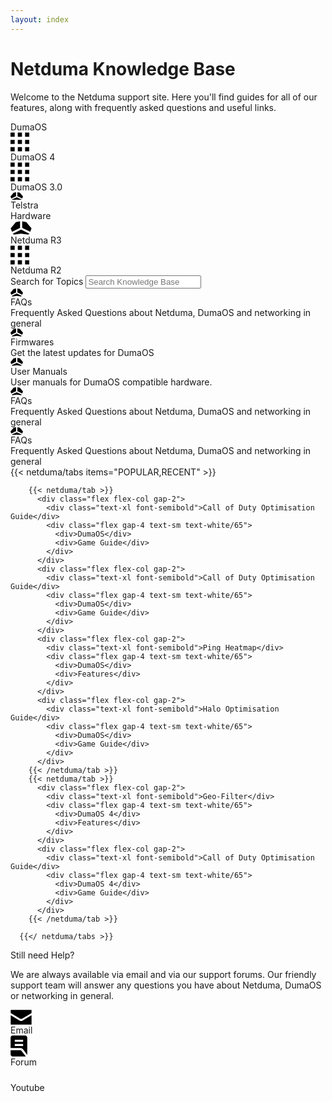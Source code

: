 ```yaml
---
layout: index
---
```


<!-- markdownlint-disable-next-line MD041 -->
<div class="py-16 container mx-auto max-w-screen-sm text-center">
  <h1 class="text-4xl">Netduma Knowledge Base</h1>
  <p>Welcome to the Netduma support site. Here you'll find guides for all of our features, along with frequently asked questions and useful links.</p>
</div>

<div class="flex flex-col lg:flex-row gap-16 justify-center py-16">
  <div class="flex flex-col gap-8 items-center">
    <div class="text-2xl font-semibold">DumaOS</div>
    <div class="flex flex-row gap-16">
      <a class="flex flex-col gap-6 min-w-24 items-center text-white/80 hover:text-white no-underline transition-colors">
        <svg width="30" height="31" viewBox="0 0 30 31" xmlns="http://www.w3.org/2000/svg" class="stroke-0 fill-current size-9"><path d="M6.66667 0.5L0 0.5L4.26685e-07 7.16667L6.66667 7.16667L6.66667 0.5ZM18.3333 0.499999L11.6667 0.499999L11.6667 7.16667L18.3333 7.16667L18.3333 0.499999ZM30 0.499998L23.3333 0.499999L23.3333 7.16667L30 7.16666L30 0.499998ZM6.66667 12.1667L7.46696e-07 12.1667L1.17338e-06 18.8333L6.66667 18.8333L6.66667 12.1667ZM18.3333 12.1833L11.6667 12.1833L11.6667 18.85L18.3333 18.85L18.3333 12.1833ZM30 12.1667L23.3333 12.1667L23.3333 18.8333L30 18.8333L30 12.1667ZM6.66667 23.8333L1.49339e-06 23.8333L1.92008e-06 30.5L6.66667 30.5L6.66667 23.8333ZM18.3333 23.8333L11.6667 23.8333L11.6667 30.5L18.3333 30.5L18.3333 23.8333ZM30 23.8333L23.3333 23.8333L23.3333 30.5L30 30.5L30 23.8333Z"/></svg>
        <div>DumaOS 4</div>
      </a>
      <a class="flex flex-col gap-6 min-w-24 items-center text-white/80 hover:text-white no-underline transition-colors">
        <svg width="30" height="31" viewBox="0 0 30 31" xmlns="http://www.w3.org/2000/svg" class="stroke-0 fill-current size-9"><path d="M6.66667 0.5L0 0.5L4.26685e-07 7.16667L6.66667 7.16667L6.66667 0.5ZM18.3333 0.499999L11.6667 0.499999L11.6667 7.16667L18.3333 7.16667L18.3333 0.499999ZM30 0.499998L23.3333 0.499999L23.3333 7.16667L30 7.16666L30 0.499998ZM6.66667 12.1667L7.46696e-07 12.1667L1.17338e-06 18.8333L6.66667 18.8333L6.66667 12.1667ZM18.3333 12.1833L11.6667 12.1833L11.6667 18.85L18.3333 18.85L18.3333 12.1833ZM30 12.1667L23.3333 12.1667L23.3333 18.8333L30 18.8333L30 12.1667ZM6.66667 23.8333L1.49339e-06 23.8333L1.92008e-06 30.5L6.66667 30.5L6.66667 23.8333ZM18.3333 23.8333L11.6667 23.8333L11.6667 30.5L18.3333 30.5L18.3333 23.8333ZM30 23.8333L23.3333 23.8333L23.3333 30.5L30 30.5L30 23.8333Z"/></svg>
        <div>DumaOS 3.0</div>
      </a>
      <a class="flex flex-col gap-6 min-w-24 items-center text-white/80 hover:text-white no-underline transition-colors">
        <svg xmlns="http://www.w3.org/2000/svg" width="20" height="12.8" viewBox="0 0 20 12.8" class="stroke-0 fill-current size-9"><polygon points="10 8.024 2.075 11.875 3 12.8 10 11.8 17 12.8 17.925 11.875 10 8.024"></polygon><polygon points="11 6.286 18.707 10.032 20 6.8 15 .8 11 0 11 6.286"></polygon><polygon points="9 6.286 9 0 5 .8 0 6.8 1.293 10.032 9 6.286"></polygon></svg>
        <div>Telstra</div>
      </a>
    </div>
  </div>
  <div class="border-r border-misc-divider"></div>
  <div class="flex flex-col gap-8 items-center">
    <div class="text-2xl font-semibold">Hardware</div>
    <div class="flex flex-row gap-16">
      <a class="flex flex-col gap-6 min-w-24 items-center text-white/80 hover:text-white no-underline transition-colors">
        <svg xmlns="http://www.w3.org/2000/svg" width="34" height="22" viewBox="0 0 34 22" class="stroke-0 fill-current size-9"><path d="M17.0002 13.8732L3.79183 20.2932L5.3335 21.8332L17.0002 20.1665L28.6668 21.8332L30.2085 20.2915L17.0002 13.8732Z"/><path d="M18.6668 10.9763L31.5118 17.2197L33.6668 11.833L25.3335 1.833L18.6668 0.499663L18.6668 10.9763Z"/><path d="M15.3335 10.9763L15.3335 0.499663L8.66683 1.833L0.333497 11.833L2.4885 17.2197L15.3335 10.9763Z"/></svg>
        <div>Netduma R3</div>
      </a>
      <a class="flex flex-col gap-6 min-w-24 items-center text-white/80 hover:text-white no-underline transition-colors">
        <svg width="30" height="31" viewBox="0 0 30 31" xmlns="http://www.w3.org/2000/svg" class="stroke-0 fill-current size-9"><path d="M6.66667 0.5L0 0.5L4.26685e-07 7.16667L6.66667 7.16667L6.66667 0.5ZM18.3333 0.499999L11.6667 0.499999L11.6667 7.16667L18.3333 7.16667L18.3333 0.499999ZM30 0.499998L23.3333 0.499999L23.3333 7.16667L30 7.16666L30 0.499998ZM6.66667 12.1667L7.46696e-07 12.1667L1.17338e-06 18.8333L6.66667 18.8333L6.66667 12.1667ZM18.3333 12.1833L11.6667 12.1833L11.6667 18.85L18.3333 18.85L18.3333 12.1833ZM30 12.1667L23.3333 12.1667L23.3333 18.8333L30 18.8333L30 12.1667ZM6.66667 23.8333L1.49339e-06 23.8333L1.92008e-06 30.5L6.66667 30.5L6.66667 23.8333ZM18.3333 23.8333L11.6667 23.8333L11.6667 30.5L18.3333 30.5L18.3333 23.8333ZM30 23.8333L23.3333 23.8333L23.3333 30.5L30 30.5L30 23.8333Z"/></svg>
        <div>Netduma R2</div>
      </a>
    </div>
  </div>
</div>

<div class="text-center flex flex-col gap-4 py-16">
  <label for="search" class="text-2xl font-semibold">Search for Topics</label>
 <input class="rounded-md py-2 pl-9 pr-3 shadow-sm focus:outline-none" placeholder="Search Knowledge Base" type="text" name="search"/>
</div>

<div class="flex flex-col-reverse md:flex-row gap-8">
  <div class="grid grid-cols-1 lg:grid-cols-6 grid-flow-row gap-6 grow basis-2/3">
    <div class="lg:col-span-2 flex flex-col gap-2 rounded-lg bg-white/10 p-6">
      <svg xmlns="http://www.w3.org/2000/svg" width="20" height="12.8" viewBox="0 0 20 12.8" class="stroke-0 fill-current size-9"><polygon points="10 8.024 2.075 11.875 3 12.8 10 11.8 17 12.8 17.925 11.875 10 8.024"></polygon><polygon points="11 6.286 18.707 10.032 20 6.8 15 .8 11 0 11 6.286"></polygon><polygon points="9 6.286 9 0 5 .8 0 6.8 1.293 10.032 9 6.286"></polygon></svg>
      <div class="text-xl font-semibold">FAQs</div>
      <div class="text-white/80">Frequently Asked Questions about Netduma, DumaOS and networking in general</div>
    </div>
    <div class="lg:col-span-2 flex flex-col gap-2 rounded-lg bg-white/10 p-6">
      <svg xmlns="http://www.w3.org/2000/svg" width="20" height="12.8" viewBox="0 0 20 12.8" class="stroke-0 fill-current size-9"><polygon points="10 8.024 2.075 11.875 3 12.8 10 11.8 17 12.8 17.925 11.875 10 8.024"></polygon><polygon points="11 6.286 18.707 10.032 20 6.8 15 .8 11 0 11 6.286"></polygon><polygon points="9 6.286 9 0 5 .8 0 6.8 1.293 10.032 9 6.286"></polygon></svg>
      <div class="text-xl font-semibold">Firmwares</div>
      <div class="text-white/80">Get the latest updates for DumaOS</div>
    </div>
    <div class="lg:col-span-2 flex flex-col gap-2 rounded-lg bg-white/10 p-6">
      <svg xmlns="http://www.w3.org/2000/svg" width="20" height="12.8" viewBox="0 0 20 12.8" class="stroke-0 fill-current size-9"><polygon points="10 8.024 2.075 11.875 3 12.8 10 11.8 17 12.8 17.925 11.875 10 8.024"></polygon><polygon points="11 6.286 18.707 10.032 20 6.8 15 .8 11 0 11 6.286"></polygon><polygon points="9 6.286 9 0 5 .8 0 6.8 1.293 10.032 9 6.286"></polygon></svg>
      <div class="text-xl font-semibold">User Manuals</div>
      <div class="text-white/80">User manuals for DumaOS compatible hardware.</div>
    </div>
    <div class="lg:col-span-3 flex flex-col gap-2 rounded-lg bg-white/10 p-6">
      <svg xmlns="http://www.w3.org/2000/svg" width="20" height="12.8" viewBox="0 0 20 12.8" class="stroke-0 fill-current size-9"><polygon points="10 8.024 2.075 11.875 3 12.8 10 11.8 17 12.8 17.925 11.875 10 8.024"></polygon><polygon points="11 6.286 18.707 10.032 20 6.8 15 .8 11 0 11 6.286"></polygon><polygon points="9 6.286 9 0 5 .8 0 6.8 1.293 10.032 9 6.286"></polygon></svg>
      <div class="text-xl font-semibold">FAQs</div>
      <div class="text-white/80">Frequently Asked Questions about Netduma, DumaOS and networking in general</div>
    </div>
    <div class="lg:col-span-3 flex flex-col gap-2 rounded-lg bg-white/10 p-6">
      <svg xmlns="http://www.w3.org/2000/svg" width="20" height="12.8" viewBox="0 0 20 12.8" class="stroke-0 fill-current size-9"><polygon points="10 8.024 2.075 11.875 3 12.8 10 11.8 17 12.8 17.925 11.875 10 8.024"></polygon><polygon points="11 6.286 18.707 10.032 20 6.8 15 .8 11 0 11 6.286"></polygon><polygon points="9 6.286 9 0 5 .8 0 6.8 1.293 10.032 9 6.286"></polygon></svg>
      <div class="text-xl font-semibold">FAQs</div>
      <div class="text-white/80">Frequently Asked Questions about Netduma, DumaOS and networking in general</div>
    </div>
  </div>

  <div class="basis-1/3">
      {{< netduma/tabs items="POPULAR,RECENT" >}}

        {{< netduma/tab >}}  
          <div class="flex flex-col gap-2">
            <div class="text-xl font-semibold">Call of Duty Optimisation Guide</div>
            <div class="flex gap-4 text-sm text-white/65">
              <div>DumaOS</div>
              <div>Game Guide</div>
            </div>
          </div>
          <div class="flex flex-col gap-2">
            <div class="text-xl font-semibold">Call of Duty Optimisation Guide</div>
            <div class="flex gap-4 text-sm text-white/65">
              <div>DumaOS</div>
              <div>Game Guide</div>
            </div>
          </div>
          <div class="flex flex-col gap-2">
            <div class="text-xl font-semibold">Ping Heatmap</div>
            <div class="flex gap-4 text-sm text-white/65">
              <div>DumaOS</div>
              <div>Features</div>
            </div>
          </div>
          <div class="flex flex-col gap-2">
            <div class="text-xl font-semibold">Halo Optimisation Guide</div>
            <div class="flex gap-4 text-sm text-white/65">
              <div>DumaOS</div>
              <div>Game Guide</div>
            </div>
          </div>
        {{< /netduma/tab >}}
        {{< netduma/tab >}}
          <div class="flex flex-col gap-2">
            <div class="text-xl font-semibold">Geo-Filter</div>
            <div class="flex gap-4 text-sm text-white/65">
              <div>DumaOS 4</div>
              <div>Features</div>
            </div>
          </div>
          <div class="flex flex-col gap-2">
            <div class="text-xl font-semibold">Call of Duty Optimisation Guide</div>
            <div class="flex gap-4 text-sm text-white/65">
              <div>DumaOS 4</div>
              <div>Game Guide</div>
            </div>
          </div>
        {{< /netduma/tab >}}

      {{</ netduma/tabs >}}
  </div>
</div>

<div class="py-16 container mx-auto max-w-screen-sm text-center">
  <div class="text-2xl font-semibold">Still need Help?</div>
  <p>We are always available via email and via our support forums. Our friendly support team will answer any questions you have about Netduma, DumaOS or networking in general.</p>
  <div class="flex flex-row gap-16 justify-center py-8">
    <a class="flex flex-col gap-6 min-w-24 items-center text-white/80 hover:text-white no-underline transition-colors">
      <svg width="34" height="24" viewBox="0 0 34 24" xmlns="http://www.w3.org/2000/svg" class="stroke-0 fill-current size-9"><path d="M15.2852 17.6384L0.333497 8.66671L0.333498 23.6667L33.6668 23.6667L33.6668 8.66671L18.7152 17.6384C17.6602 18.2717 16.3402 18.2717 15.2852 17.6384Z"/><path d="M18.7152 14.305L33.6668 5.33337L33.6668 0.333372L0.333496 0.333374L0.333496 5.33337L15.2852 14.305C16.3402 14.9384 17.6602 14.9384 18.7152 14.305Z"/></svg>
      <div>Email</div>
    </a>
    <a class="flex flex-col gap-6 min-w-24 items-center text-white/80 hover:text-white no-underline transition-colors">
      <svg width="27" height="34" viewBox="0 0 27 34" xmlns="http://www.w3.org/2000/svg" class="stroke-0 fill-current size-9"><path d="M6.83317 17L20.1665 17L20.1665 13.6667L6.83317 13.6667L6.83317 17ZM6.83317 10.3334L20.1665 10.3334L20.1665 7.00004L6.83317 7.00004L6.83317 10.3334ZM26.7498 31.125L19.9998 22.3334C19.5276 21.6945 18.9443 21.2014 18.2498 20.8542C17.5554 20.507 16.8054 20.3334 15.9998 20.3334L0.166505 20.3334L0.166504 3.66671C0.166504 2.75004 0.492893 1.96532 1.14567 1.31254C1.79845 0.659763 2.58317 0.333374 3.49984 0.333374L23.4998 0.333373C24.4165 0.333372 25.2012 0.659761 25.854 1.31254C26.5068 1.96532 26.8332 2.75004 26.8332 3.66671L26.8332 30.3334C26.8332 30.4723 26.8262 30.6042 26.8123 30.7292C26.7984 30.8542 26.7776 30.9862 26.7498 31.125ZM3.49984 33.6667C2.58317 33.6667 1.79845 33.3403 1.14567 32.6875C0.492895 32.0348 0.166506 31.25 0.166506 30.3334L0.166505 23.6667L15.9998 23.6667C16.2776 23.6667 16.5346 23.7292 16.7707 23.8542C17.0068 23.9792 17.2082 24.1528 17.3748 24.375L24.3748 33.5417C24.236 33.5973 24.0901 33.632 23.9373 33.6459C23.7846 33.6598 23.6387 33.6667 23.4998 33.6667L3.49984 33.6667Z"/></svg>
      <div>Forum</div>
    </a>
    <a class="flex flex-col gap-6 min-w-24 items-center text-white/80 hover:text-white no-underline transition-colors">
      <svg width="35" height="24" viewBox="0 0 35 24" fill="none" xmlns="http://www.w3.org/2000/svg" class="stroke-0 fill-current size-9"><path d="M33.4699 3.97638C33.0873 2.54251 31.9566 1.41348 30.5229 1.02961C27.9244 0.333372 17.5002 0.333373 17.5002 0.333373C17.5002 0.333373 7.07592 0.333374 4.47744 1.02961C3.04372 1.41348 1.91304 2.54251 1.53047 3.97638C0.833496 6.57692 0.833497 12 0.833497 12C0.833497 12 0.833497 17.4232 1.53047 20.0237C1.91304 21.4576 3.04372 22.5866 4.47744 22.9705C7.07782 23.6667 17.5002 23.6667 17.5002 23.6667C17.5002 23.6667 27.9244 23.6667 30.5229 22.9705C31.9566 22.5866 33.0873 21.4576 33.4699 20.0237C34.1668 17.425 34.1668 12 34.1668 12C34.1668 12 34.1668 6.57692 33.4699 3.97638ZM14.0911 16.9245L14.0911 7.07558L22.8032 12L14.0911 16.9245Z"></svg>
      <div>Youtube</div>
    </a>
  </div>
</div>
